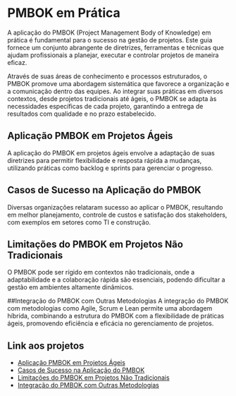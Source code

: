 # PMBOK em Prática

A aplicação do PMBOK (Project Management Body of Knowledge) em prática é fundamental para o sucesso na gestão de projetos. Este guia fornece um conjunto abrangente de diretrizes, ferramentas e técnicas que ajudam profissionais a planejar, executar e controlar projetos de maneira eficaz.

 Através de suas áreas de conhecimento e processos estruturados, o PMBOK promove uma abordagem sistemática que favorece a organização e a comunicação dentro das equipes. Ao integrar suas práticas em diversos contextos, desde projetos tradicionais até ágeis, o PMBOK se adapta às necessidades específicas de cada projeto, garantindo a entrega de resultados com qualidade e no prazo estabelecido.

##  Aplicação PMBOK em Projetos Ágeis
A aplicação do PMBOK em projetos ágeis envolve a adaptação de suas diretrizes para permitir flexibilidade e resposta rápida a mudanças, utilizando práticas como backlog e sprints para gerenciar o progresso.

## Casos de Sucesso na Aplicação do PMBOK
Diversas organizações relataram sucesso ao aplicar o PMBOK, resultando em melhor planejamento, controle de custos e satisfação dos stakeholders, com exemplos em setores como TI e construção.

## Limitações do PMBOK em Projetos Não Tradicionais
O PMBOK pode ser rígido em contextos não tradicionais, onde a adaptabilidade e a colaboração rápida são essenciais, podendo dificultar a gestão em ambientes altamente dinâmicos.

##Integração do PMBOK com Outras Metodologias
A integração do PMBOK com metodologias como Agile, Scrum e Lean permite uma abordagem híbrida, combinando a estrutura do PMBOK com a flexibilidade de práticas ágeis, promovendo eficiência e eficácia no gerenciamento de projetos.

## Link aos projetos

 - [Aplicação PMBOK em Projetos Ágeis](https://github.com/Rai-sys/pmbok_em_pratica/blob/main/aplicacao_pmbok_projeto_ageis.md)
 - [Casos de Sucesso na Aplicação do PMBOK](https://github.com/Rai-sys/pmbok_em_pratica/blob/main/Casos_de_sucesso_na_aplica%C3%A7%C3%A3o_do_pmbok.md)
 - [Limitações do PMBOK em Projetos Não Tradicionais](https://github.com/Rai-sys/pmbok_em_pratica/blob/Limita%C3%A7%C3%B5es_do_PMBOK/Limita%C3%A7%C3%B5es_do_PMBOK.md)
 - [Integração do PMBOK com Outras Metodologias](https://github.com/Rai-sys/pmbok_em_pratica/blob/main/integracaoPmbok1.md)